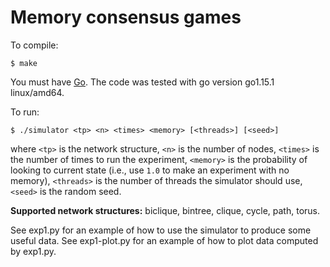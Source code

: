 Memory consensus games
==

To compile:

```
$ make
```

You must have [Go](https://golang.org/). The code was tested with go version
go1.15.1 linux/amd64.

To run:

```
$ ./simulator <tp> <n> <times> <memory> [<threads>] [<seed>]
```

where `<tp>` is the network structure, `<n>` is the number of nodes, `<times>`
is the number of times to run the experiment, `<memory>` is the probability of
looking to current state (i.e., use `1.0` to make an experiment with no
memory), `<threads>` is the number of threads the simulator should use,
`<seed>` is the random seed.

**Supported network structures:**
biclique, bintree, clique, cycle, path, torus.

See exp1.py for an example of how to use the simulator to produce some useful
data. See exp1-plot.py for an example of how to plot data computed by exp1.py.
